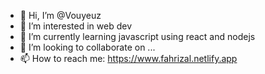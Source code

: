 - 👋 Hi, I’m @Vouyeuz
- 👀 I’m interested in web dev
- 🌱 I’m currently learning javascript using react and nodejs
- 💞️ I’m looking to collaborate on ...
- 📫 How to reach me: https://www.fahrizal.netlify.app

<!---
Vouyeuz/Vouyeuz is a ✨ special ✨ repository because its `README.md` (this file) appears on your GitHub profile.
You can click the Preview link to take a look at your changes.
--->
